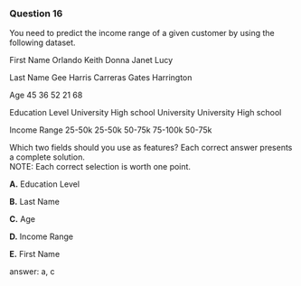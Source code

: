 ### Question 16

You need to predict the income range of a given customer by using the following dataset.

First Name
Orlando
Keith
Donna
Janet
Lucy

Last Name
Gee
Harris
Carreras
Gates
Harrington

Age
45
36
52
21
68

Education Level
University
High school
University
University
High school

Income Range
25-50k
25-50k
50-75k
75-100k
50-75k

Which two fields should you use as features? Each correct answer presents a complete solution.  
NOTE: Each correct selection is worth one point.

**A.** Education Level

**B.** Last Name

**C.** Age

**D.** Income Range

**E.** First Name

answer: a, c

